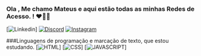 ### Ola , Me chamo Mateus e aqui estão todas as minhas Redes de Acesso. ! ❤👋🏽

[![Linkedin](https://img.shields.io/badge/LinkedIn-0077B5?style=for-the-badge&logo=linkedin&logoColor=white)]
[![Discord](https://img.shields.io/badge/Discord-7289DA?style=for-the-badge&logo=discord&logoColor=white)]()
[![Instagram](https://img.shields.io/badge/Instagram-E4405F?style=for-the-badge&logo=instagram&logoColor=white)]()

###Linguagens de programação e marcação de texto, que estou estudando.
[![HTML](https://img.shields.io/badge/HTML5-E34F26?style=for-the-badge&logo=html5&logoColor=white)]
[![CSS](https://img.shields.io/badge/CSS3-1572B6?style=for-the-badge&logo=css3&logoColor=white)]
[![JAVASCRIPT](https://img.shields.io/badge/JavaScript-F7DF1E?style=for-the-badge&logo=javascript&logoColor=black)]
